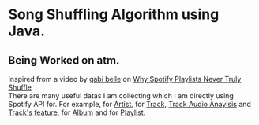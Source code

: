 # Song Shuffling Algorithm using Java. <br>
## Being Worked on atm.  
Inspired from a video by [gabi belle](https://www.youtube.com/@itsgabibelle) on [Why Spotify Playlists Never Truly Shuffle](https://youtu.be/OdLyKETk5o0)  
There are many useful datas I am collecting which I am directly using Spotify API for. For example, for [Artist](https://developer.spotify.com/documentation/web-api/reference/#/operations/get-an-artist), for [Track](https://developer.spotify.com/documentation/web-api/reference/#/operations/get-track), [Track Audio Anaylsis](https://developer.spotify.com/documentation/web-api/reference/#/operations/get-audio-analysis) and [Track's feature](https://developer.spotify.com/documentation/web-api/reference/#/operations/get-audio-features), for [Album](https://developer.spotify.com/documentation/web-api/reference/#/operations/get-an-album) and for [Playlist](https://developer.spotify.com/documentation/web-api/reference/#/operations/get-playlist).   